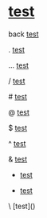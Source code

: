 # [test](subfolder/)

back [test](..)

. [test](.)

... [test](...)

/ [test](/)

\# [test](#)

@ [test](@)

$ [test]($)

^ [test](^)

& [test](&)

* [test](*)

+ [test](+)

\ [test](\)